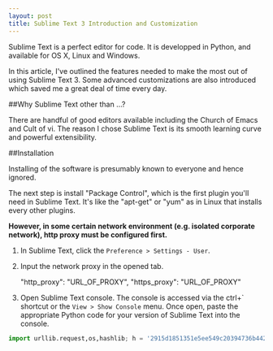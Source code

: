 ```yaml
---
layout: post
title: Sublime Text 3 Introduction and Customization
---
```


Sublime Text is a perfect editor for code. It is developped in Python, and available for OS X, Linux and Windows.

In this article, I've outlined the features needed to make the most out of using Sublime Text 3. Some advanced customizations are also introduced which saved me a great deal of time every day.

##Why Sublime Text other than ...?

There are handful of good editors available including the Church of Emacs and Cult of vi. The reason I chose Sublime Text is its smooth learning curve and powerful extensibility.

##Installation

Installing of the software is presumably known to everyone and hence ignored.

The next step is install "Package Control", which is the first plugin you'll need in Sublime Text. It's like the "apt-get" or "yum" as in Linux that installs every other plugins.

**However, in some certain network environment (e.g. isolated corporate network), http proxy must be configured first.**

1. In Sublime Text, click the `Preference > Settings - User`.
2. Input the network proxy in the opened tab.

    "http_proxy": "URL_OF_PROXY",
    "https_proxy": "URL_OF_PROXY"


3. Open Sublime Text console. The console is accessed via the ctrl+\` shortcut or the `View > Show Console` menu. Once open, paste the appropriate Python code for your version of Sublime Text into the console.

```python
import urllib.request,os,hashlib; h = '2915d1851351e5ee549c20394736b442' + '8bc59f460fa1548d1514676163dafc88'; pf = 'Package Control.sublime-package'; ipp = sublime.installed_packages_path(); urllib.request.install_opener( urllib.request.build_opener( urllib.request.ProxyHandler()) ); by = urllib.request.urlopen( 'http://packagecontrol.io/' + pf.replace(' ', '%20')).read(); dh = hashlib.sha256(by).hexdigest(); print('Error validating download (got %s instead of %s), please try manual install' % (dh, h)) if dh != h else open(os.path.join( ipp, pf), 'wb' ).write(by)
```

